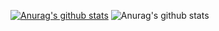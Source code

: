 [![Anurag's github stats](https://github-readme-stats.vercel.app/api?username=imjee)](https://github.com/anuraghazra/github-readme-stats)
![Anurag's github stats](https://github-readme-stats.vercel.app/api?username=imjee&hide=contribs,prs)

